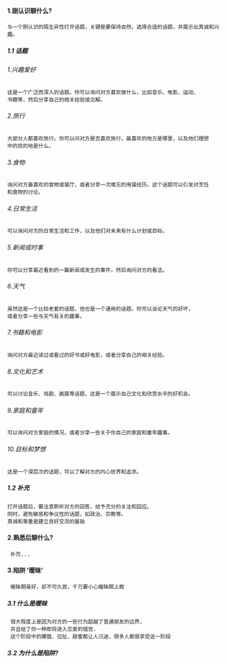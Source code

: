 #### 1.刚认识聊什么?
```
与一个刚认识的陌生异性打开话题，关键是要保持自然，选择合适的话题，并展示出真诚和兴趣。
```
##### 1.1 话题

###### 1.兴趣爱好 
```
这是一个广泛而深入的话题。你可以询问对方喜欢做什么，比如音乐、电影、运动、
书籍等，然后分享自己的相关经验或见解。
```

###### 2.旅行
```
大部分人都喜欢旅行。你可以问对方是否喜欢旅行，最喜欢的地方是哪里，以及他们理想
中的目的地是什么。
```

###### 3.食物
```
询问对方最喜欢的食物或餐厅，或者分享一次难忘的用餐经历。这个话题可以引发对烹饪
和食物的讨论。
```

###### 4.日常生活
```
可以询问对方的日常生活和工作，以及他们对未来有什么计划或目标。
```

###### 5.新闻或时事
```
你可以分享最近看到的一篇新闻或发生的事件，然后询问对方的看法。
```

###### 6.天气
```
虽然这是一个比较老套的话题，但也是一个通用的话题。你可以谈论天气的好坏，
或者分享一些与天气有关的趣事。
```

###### 7.书籍和电影
```
询问对方最近读过或看过的好书或好电影，或者分享自己的相关经验。
```

###### 8.文化和艺术
```
可以讨论音乐、戏剧、画展等话题，这是一个展示自己文化和欣赏水平的好机会。
```

###### 9.家庭和童年
```
可以询问对方家庭的情况，或者分享一些关于你自己的家庭和童年趣事。
```

###### 10.目标和梦想
```
这是一个深层次的话题，可以了解对方的内心世界和追求。
```

##### 1.2 补充
```
打开话题后，要注意聆听对方的回答，给予充分的关注和回应。
同时，避免敏感和争议性的话题，如政治、宗教等。
真诚和尊重是建立良好交流的基础
```

#### 2.熟悉后聊什么?
```
 补充...
```

#### 3.陷阱 '暧昧'
```
 暧昧期虽好，却不可久尝，千万要小心暧昧期上瘾
```

##### 3.1 什么是暧昧
```
 很大程度上是因为对方的一些行为超越了普通朋友的边界，
 并且给了你一种即将进入恋爱的错觉.
 这个阶段中的朦胧、拉扯、甜蜜都让人沉迷，很多人都很享受这一阶段
```

##### 3.2 为什么是陷阱?
```

```